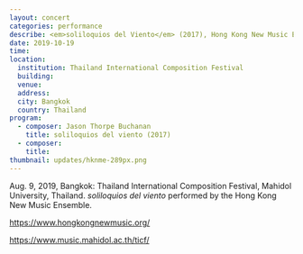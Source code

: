```yaml
---
layout: concert
categories: performance
describe: <em>soliloquios del Viento</em> (2017), Hong Kong New Music Ensemble. TICF.
date: 2019-10-19
time:
location:
  institution: Thailand International Composition Festival
  building:
  venue:
  address:
  city: Bangkok
  country: Thailand
program:
  - composer: Jason Thorpe Buchanan
    title: soliloquios del viento (2017)
  - composer:
    title:
thumbnail: updates/hknme-289px.png
---
```


Aug. 9, 2019, Bangkok: Thailand International Composition Festival, Mahidol University, Thailand. *soliloquios del viento* performed by the Hong Kong New Music Ensemble.

https://www.hongkongnewmusic.org/

https://www.music.mahidol.ac.th/ticf/
